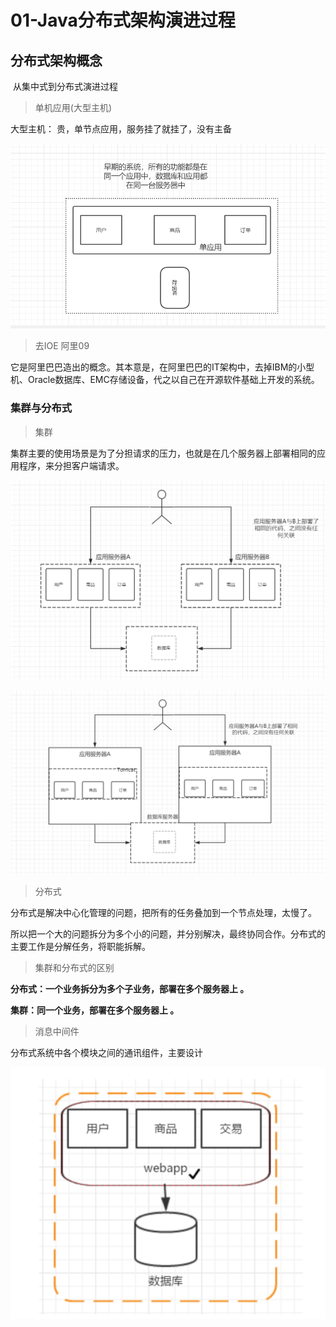 # 01-Java分布式架构演进过程

## 分布式架构概念

​	从集中式到分布式演进过程

> 单机应用(大型主机)

大型主机： 贵，单节点应用，服务挂了就挂了，没有主备



![1545125945327](./images/1545125945327.png)



> 去IOE 阿里09



它是阿里巴巴造出的概念。其本意是，在阿里巴巴的IT架构中，去掉IBM的小型机、Oracle数据库、EMC存储设备，代之以自己在开源软件基础上开发的系统。

### 集群与分布式

> 集群

​	集群主要的使用场景是为了分担请求的压力，也就是在几个服务器上部署相同的应用程序，来分担客户端请求。

![1545127497241](./images/1545127497241.png)



![1545127968474](./images/1545127968474.png)

> 分布式

​	分布式是解决中心化管理的问题，把所有的任务叠加到一个节点处理，太慢了。

​	所以把一个大的问题拆分为多个小的问题，并分别解决，最终协同合作。分布式的主要工作是分解任务，将职能拆解。

> 集群和分布式的区别

**分布式：一个业务拆分为多个子业务，部署在多个服务器上 。** 

**集群：同一个业务，部署在多个服务器上 。**



> 消息中间件

分布式系统中各个模块之间的通讯组件，主要设计



![image-20181218232814544](./images/image-20181218232814544.png)



## 